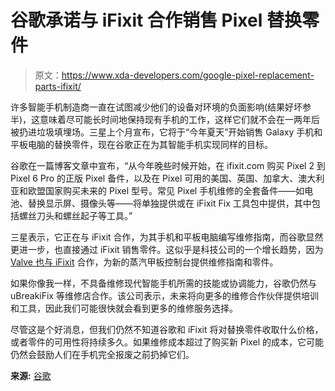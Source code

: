 # 谷歌承诺与 iFixit 合作销售 Pixel 替换零件

> 原文：<https://www.xda-developers.com/google-pixel-replacement-parts-ifixit/>

许多智能手机制造商一直在试图减少他们的设备对环境的负面影响(结果好坏参半)，这意味着尽可能长时间地保持现有手机的工作，这样它们就不会在一两年后被扔进垃圾填埋场。三星上个月宣布，它将于“今年夏天”开始销售 Galaxy 手机和平板电脑的替换零件，现在谷歌正在为其智能手机实现同样的目标。

谷歌在一篇博客文章中宣布，“从今年晚些时候开始，在 ifixit.com 购买 Pixel 2 到 Pixel 6 Pro 的正版 Pixel 备件，以及在 Pixel 可用的美国、英国、加拿大、澳大利亚和欧盟国家购买未来的 Pixel 型号。常见 Pixel 手机维修的全套备件——如电池、替换显示屏、摄像头等——将单独提供或在 iFixit Fix 工具包中提供，其中包括螺丝刀头和螺丝起子等工具。”

三星表示，它正在与 iFixit 合作，为其手机和平板电脑编写维修指南，而谷歌显然更进一步，也直接通过 iFixit 销售零件。这似乎是科技公司的一个增长趋势，因为 [Valve 也与 iFixit](https://www.xda-developers.com/steam-deck-ifixit/) 合作，为新的蒸汽甲板控制台提供维修指南和零件。

如果你像我一样，不具备维修现代智能手机所需的技能或协调能力，谷歌仍然与 uBreakiFix 等维修店合作。该公司表示，未来将向更多的维修合作伙伴提供培训和工具，因此我们可能很快就会看到更多的维修服务选择。

尽管这是个好消息，但我们仍然不知道谷歌和 iFixit 将对替换零件收取什么价格，或者零件的可用性将持续多久。如果维修成本超过了购买新 Pixel 的成本，它可能仍然会鼓励人们在手机完全报废之前扔掉它们。

**来源:** [谷歌](https://blog.google/outreach-initiatives/sustainability/pixel-phone-repairs/)